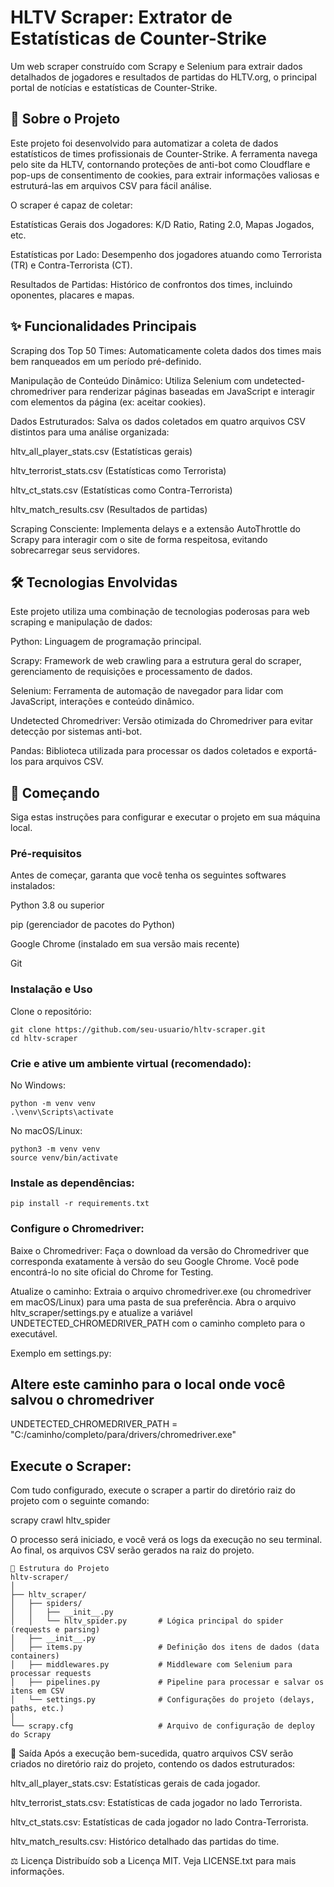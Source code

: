# HLTV Scraper: Extrator de Estatísticas de Counter-Strike
Um web scraper construído com Scrapy e Selenium para extrair dados detalhados de jogadores e resultados de partidas do HLTV.org, o principal portal de notícias e estatísticas de Counter-Strike.

## 📖 Sobre o Projeto
Este projeto foi desenvolvido para automatizar a coleta de dados estatísticos de times profissionais de Counter-Strike. A ferramenta navega pelo site da HLTV, contornando proteções de anti-bot como Cloudflare e pop-ups de consentimento de cookies, para extrair informações valiosas e estruturá-las em arquivos CSV para fácil análise.

O scraper é capaz de coletar:

Estatísticas Gerais dos Jogadores: K/D Ratio, Rating 2.0, Mapas Jogados, etc.

Estatísticas por Lado: Desempenho dos jogadores atuando como Terrorista (TR) e Contra-Terrorista (CT).

Resultados de Partidas: Histórico de confrontos dos times, incluindo oponentes, placares e mapas.

## ✨ Funcionalidades Principais
Scraping dos Top 50 Times: Automaticamente coleta dados dos times mais bem ranqueados em um período pré-definido.

Manipulação de Conteúdo Dinâmico: Utiliza Selenium com undetected-chromedriver para renderizar páginas baseadas em JavaScript e interagir com elementos da página (ex: aceitar cookies).

Dados Estruturados: Salva os dados coletados em quatro arquivos CSV distintos para uma análise organizada:

hltv_all_player_stats.csv (Estatísticas gerais)

hltv_terrorist_stats.csv (Estatísticas como Terrorista)

hltv_ct_stats.csv (Estatísticas como Contra-Terrorista)

hltv_match_results.csv (Resultados de partidas)

Scraping Consciente: Implementa delays e a extensão AutoThrottle do Scrapy para interagir com o site de forma respeitosa, evitando sobrecarregar seus servidores.

## 🛠️ Tecnologias Envolvidas
Este projeto utiliza uma combinação de tecnologias poderosas para web scraping e manipulação de dados:

Python: Linguagem de programação principal.

Scrapy: Framework de web crawling para a estrutura geral do scraper, gerenciamento de requisições e processamento de dados.

Selenium: Ferramenta de automação de navegador para lidar com JavaScript, interações e conteúdo dinâmico.

Undetected Chromedriver: Versão otimizada do Chromedriver para evitar detecção por sistemas anti-bot.

Pandas: Biblioteca utilizada para processar os dados coletados e exportá-los para arquivos CSV.

## 🚀 Começando
Siga estas instruções para configurar e executar o projeto em sua máquina local.

### Pré-requisitos
Antes de começar, garanta que você tenha os seguintes softwares instalados:

Python 3.8 ou superior

pip (gerenciador de pacotes do Python)

Google Chrome (instalado em sua versão mais recente)

Git

### Instalação e Uso
Clone o repositório:
```
git clone https://github.com/seu-usuario/hltv-scraper.git
cd hltv-scraper
```


### Crie e ative um ambiente virtual (recomendado):

No Windows:
```
python -m venv venv
.\venv\Scripts\activate
```
No macOS/Linux:
```
python3 -m venv venv
source venv/bin/activate
```
### Instale as dependências:
```
pip install -r requirements.txt
```

### Configure o Chromedriver:

Baixe o Chromedriver: Faça o download da versão do Chromedriver que corresponda exatamente à versão do seu Google Chrome. Você pode encontrá-lo no site oficial do Chrome for Testing.

Atualize o caminho: Extraia o arquivo chromedriver.exe (ou chromedriver em macOS/Linux) para uma pasta de sua preferência. Abra o arquivo hltv_scraper/settings.py e atualize a variável UNDETECTED_CHROMEDRIVER_PATH com o caminho completo para o executável.

Exemplo em settings.py:

## Altere este caminho para o local onde você salvou o chromedriver
UNDETECTED_CHROMEDRIVER_PATH = "C:/caminho/completo/para/drivers/chromedriver.exe"

## Execute o Scraper:
Com tudo configurado, execute o scraper a partir do diretório raiz do projeto com o seguinte comando:

scrapy crawl hltv_spider

O processo será iniciado, e você verá os logs da execução no seu terminal. Ao final, os arquivos CSV serão gerados na raiz do projeto.
```
📁 Estrutura do Projeto
hltv-scraper/
│
├── hltv_scraper/
│   ├── spiders/
│   │   ├── __init__.py
│   │   └── hltv_spider.py       # Lógica principal do spider (requests e parsing)
│   ├── __init__.py
│   ├── items.py                 # Definição dos itens de dados (data containers)
│   ├── middlewares.py           # Middleware com Selenium para processar requests
│   ├── pipelines.py             # Pipeline para processar e salvar os itens em CSV
│   └── settings.py              # Configurações do projeto (delays, paths, etc.)
│
└── scrapy.cfg                   # Arquivo de configuração de deploy do Scrapy
```
📄 Saída
Após a execução bem-sucedida, quatro arquivos CSV serão criados no diretório raiz do projeto, contendo os dados estruturados:

hltv_all_player_stats.csv: Estatísticas gerais de cada jogador.

hltv_terrorist_stats.csv: Estatísticas de cada jogador no lado Terrorista.

hltv_ct_stats.csv: Estatísticas de cada jogador no lado Contra-Terrorista.

hltv_match_results.csv: Histórico detalhado das partidas do time.

⚖️ Licença
Distribuído sob a Licença MIT. Veja LICENSE.txt para mais informações.
